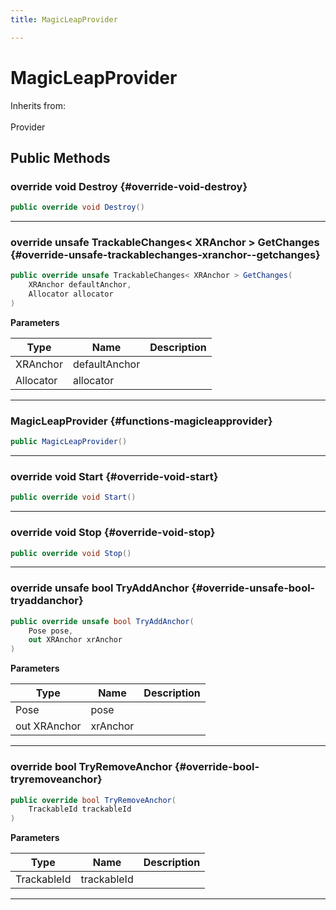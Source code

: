```yaml
---
title: MagicLeapProvider

---
```


# MagicLeapProvider







Inherits from: <br></br>Provider




## Public Methods

### override void Destroy {#override-void-destroy}

```csharp
public override void Destroy()
```






-----------

### override unsafe TrackableChanges&lt; XRAnchor &gt; GetChanges {#override-unsafe-trackablechanges-xranchor--getchanges}

```csharp
public override unsafe TrackableChanges< XRAnchor > GetChanges(
    XRAnchor defaultAnchor,
    Allocator allocator
)
```


**Parameters**

| Type | Name  | Description  | 
|--|--|--|
| XRAnchor |defaultAnchor||
| Allocator |allocator||






-----------

###  MagicLeapProvider {#functions-magicleapprovider}

```csharp
public MagicLeapProvider()
```






-----------

### override void Start {#override-void-start}

```csharp
public override void Start()
```






-----------

### override void Stop {#override-void-stop}

```csharp
public override void Stop()
```






-----------

### override unsafe bool TryAddAnchor {#override-unsafe-bool-tryaddanchor}

```csharp
public override unsafe bool TryAddAnchor(
    Pose pose,
    out XRAnchor xrAnchor
)
```


**Parameters**

| Type | Name  | Description  | 
|--|--|--|
| Pose |pose||
| out XRAnchor |xrAnchor||






-----------

### override bool TryRemoveAnchor {#override-bool-tryremoveanchor}

```csharp
public override bool TryRemoveAnchor(
    TrackableId trackableId
)
```


**Parameters**

| Type | Name  | Description  | 
|--|--|--|
| TrackableId |trackableId||






-----------

